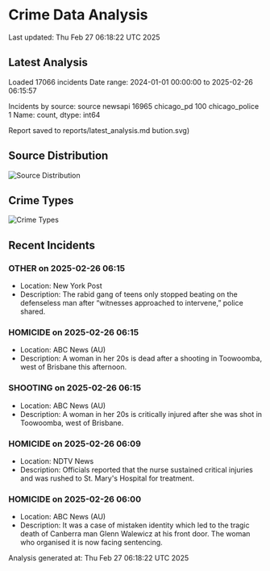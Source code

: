 # Crime Data Analysis
Last updated: Thu Feb 27 06:18:22 UTC 2025

## Latest Analysis

Loaded 17066 incidents
Date range: 2024-01-01 00:00:00 to 2025-02-26 06:15:57

Incidents by source:
source
newsapi           16965
chicago_pd          100
chicago_police        1
Name: count, dtype: int64

Report saved to reports/latest_analysis.md
bution.svg)

## Source Distribution
![Source Distribution](images/source_distribution.svg)

## Crime Types
![Crime Types](images/crime_types.svg)

## Recent Incidents

### OTHER on 2025-02-26 06:15
- Location: New York Post
- Description: The rabid gang of teens only stopped beating on the defenseless man after “witnesses approached to intervene,” police shared.


### HOMICIDE on 2025-02-26 06:15
- Location: ABC News (AU)
- Description: A woman in her 20s is dead after a shooting in Toowoomba, west of Brisbane this afternoon.


### SHOOTING on 2025-02-26 06:15
- Location: ABC News (AU)
- Description: A woman in her 20s is critically injured after she was shot in Toowoomba, west of Brisbane.


### HOMICIDE on 2025-02-26 06:09
- Location: NDTV News
- Description: Officials reported that the nurse sustained critical injuries and was rushed to St. Mary&#039;s Hospital for treatment.


### HOMICIDE on 2025-02-26 06:00
- Location: ABC News (AU)
- Description: It was a case of mistaken identity which led to the tragic death of Canberra man Glenn Walewicz at his front door. The woman who organised it is now facing sentencing.

Analysis generated at: Thu Feb 27 06:18:22 UTC 2025
